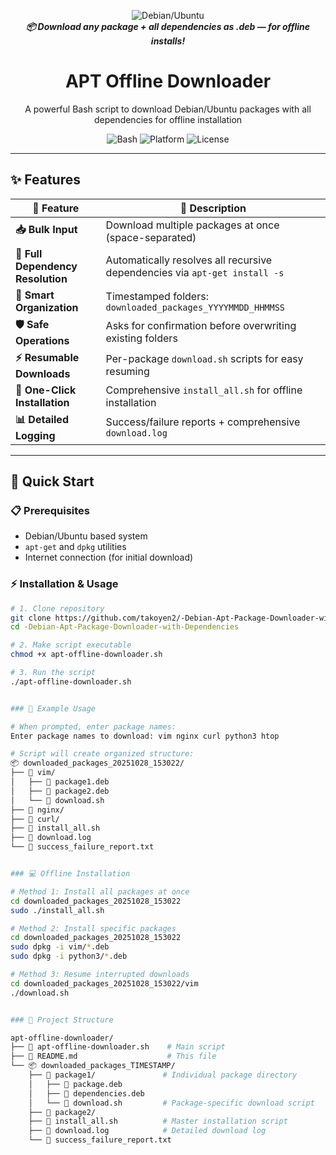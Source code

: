 <p align="center">
  <img src="https://img.shields.io/badge/Debian%20%7C%20Ubuntu-Offline%20APT%20Downloader-blue?style=for-the-badge&logo=linux&logoColor=white" alt="Debian/Ubuntu"/>
  <br>
  <b><i>📦 Download any package + all dependencies as .deb — for offline installs!</i></b>
</p>

<h1 align="center">APT Offline Downloader</h1>

<p align="center">
  A powerful Bash script to download Debian/Ubuntu packages with all dependencies for offline installation
</p>

<p align="center">
  <img src="https://img.shields.io/badge/Bash-Script-green?style=flat-square&logo=gnu-bash&logoColor=white" alt="Bash"/>
  <img src="https://img.shields.io/badge/Platform-Linux-lightgrey?style=flat-square&logo=linux&logoColor=white" alt="Platform"/>
  <img src="https://img.shields.io/badge/License-MIT-yellow?style=flat-square" alt="License"/>
</p>

---

## ✨ Features

<div align="center">

| 🚀 Feature | 📝 Description |
|-----------|---------------|
| **📥 Bulk Input** | Download multiple packages at once (space-separated) |
| **🔗 Full Dependency Resolution** | Automatically resolves all recursive dependencies via `apt-get install -s` |
| **📁 Smart Organization** | Timestamped folders: `downloaded_packages_YYYYMMDD_HHMMSS` |
| **🛡️ Safe Operations** | Asks for confirmation before overwriting existing folders |
| **⚡ Resumable Downloads** | Per-package `download.sh` scripts for easy resuming |
| **🔧 One-Click Installation** | Comprehensive `install_all.sh` for offline installation |
| **📊 Detailed Logging** | Success/failure reports + comprehensive `download.log` |

</div>

---

## 🚀 Quick Start

### 📋 Prerequisites
- Debian/Ubuntu based system
- `apt-get` and `dpkg` utilities
- Internet connection (for initial download)

### ⚡ Installation & Usage

```bash
# 1. Clone repository
git clone https://github.com/takoyen2/-Debian-Apt-Package-Downloader-with-Dependencies.git
cd -Debian-Apt-Package-Downloader-with-Dependencies

# 2. Make script executable
chmod +x apt-offline-downloader.sh

# 3. Run the script
./apt-offline-downloader.sh


### 🎯 Example Usage

# When prompted, enter package names:
Enter package names to download: vim nginx curl python3 htop

# Script will create organized structure:
📦 downloaded_packages_20251028_153022/
├── 📁 vim/
│   ├── 📄 package1.deb
│   ├── 📄 package2.deb
│   └── 🔧 download.sh
├── 📁 nginx/
├── 📁 curl/
├── 🔧 install_all.sh
├── 📄 download.log
└── 📄 success_failure_report.txt


### 💻 Offline Installation

# Method 1: Install all packages at once
cd downloaded_packages_20251028_153022
sudo ./install_all.sh

# Method 2: Install specific packages
cd downloaded_packages_20251028_153022
sudo dpkg -i vim/*.deb
sudo dpkg -i python3/*.deb

# Method 3: Resume interrupted downloads
cd downloaded_packages_20251028_153022/vim
./download.sh


### 📁 Project Structure

apt-offline-downloader/
├── 🔧 apt-offline-downloader.sh    # Main script
├── 📄 README.md                    # This file
└── 📦 downloaded_packages_TIMESTAMP/
    ├── 📁 package1/               # Individual package directory
    │   ├── 📄 package.deb
    │   ├── 📄 dependencies.deb
    │   └── 🔧 download.sh         # Package-specific download script
    ├── 📁 package2/
    ├── 🔧 install_all.sh          # Master installation script
    ├── 📄 download.log            # Detailed download log
    └── 📄 success_failure_report.txt
